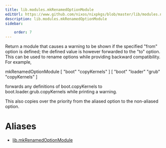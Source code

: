 ```yaml
---
title: lib.modules.mkRenamedOptionModule
editUrl: https://www.github.com/nixos/nixpkgs/blob/master/lib/modules.nix#L1136C27
description: lib.modules.mkRenamedOptionModule
sidebar:

    order: 7
---
```


Return a module that causes a warning to be shown if the
specified "from" option is defined; the defined value is however
forwarded to the "to" option. This can be used to rename options
while providing backward compatibility. For example,

mkRenamedOptionModule [ "boot" "copyKernels" ] [ "boot" "loader" "grub" "copyKernels" ]

forwards any definitions of boot.copyKernels to
boot.loader.grub.copyKernels while printing a warning.

This also copies over the priority from the aliased option to the
non-aliased option.


# Aliases

- [lib.mkRenamedOptionModule](reference/lib/lib-mkRenamedOptionModule)


